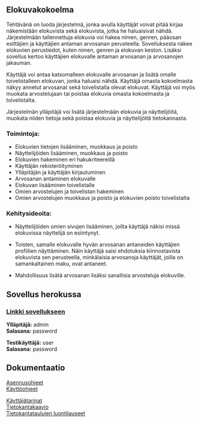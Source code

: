 ## Elokuvakokoelma

Tehtävänä on luoda järjestelmä, jonka avulla käyttäjät voivat pitää kirjaa näkemistään elokuvista sekä elokuvista, jotka he haluaisivat nähdä. Järjestelmään tallennettuja elokuvia voi hakea nimen, genren, pääosan esittäjien ja käyttäjien antaman arvosanan perusteella. Sovelluksesta näkee elokuvien perustiedot, kuten nimen, genren ja elokuvan keston. Lisäksi sovellus kertoo käyttäjien elokuvalle antaman arvosanan ja arvosanojen jakauman.

Käyttäjä voi antaa katsomalleen elokuvalle arvosanan ja lisätä omalle toivelistalleen elokuvan, jonka haluaisi nähdä. Käyttäjä omasta kokoelmasta näkyy annetut arvosanat sekä toivelistalla olevat elokuvat. Käyttäjä voi myös muokata arvostelujaan tai poistaa elokuvia omasta kokoelmasta ja toivelistalta. 

Järjestelmän ylläpitäjä voi lisätä järjestelmään elokuvia ja näyttelijöitä, muokata niiden tietoja sekä poistaa elokuvia ja näyttelijöitä tietokannasta.

### Toimintoja:
- Elokuvien tietojen lisääminen, muokkaus ja poisto
- Näyttelijöiden lisääminen, muokkaus ja poisto
- Elokuvien hakeminen eri hakukriteereillä
- Käyttäjän rekisteröityminen
- Ylläpitäjän ja käyttäjän kirjautuminen
- Arvosanan antaminen elokuvalle
- Elokuvan lisääminen toivelistalle
- Omien arvostelujen ja toivelistan hakeminen
- Omien arvostelujen muokkaus ja poisto ja elokuvien poisto toivelistalta

### Kehitysideoita:
- Näyttelijöiden omien sivujen lisääminen, joilta käyttäjä näkisi missä elokuvissa näyttelijä on esiintynyt.
 
- Toisten, samalle elokuvalle hyvän arvosanan antaneiden käyttäjien profiilien näyttäminen. Näin käyttäjä saisi ehdotuksia kiinnostavista elokuvista sen perusteella, minkälaisia arvosanoja käyttäjät, joilla on samankaltainen maku, ovat antaneet.

- Mahdollisuus lisätä arvosanan lisäksi sanallisia arvosteluja elokuville.

## Sovellus herokussa
### [Linkki sovellukseen](https://powerful-lowlands-11008.herokuapp.com/)

**Ylläpitäjä:** admin  
**Salasana:** password

**Testikäyttäjä:** user  
**Salasana:** password

## Dokumentaatio
[Asennusohjeet](documentation/installation_guide.md)  
[Käyttöohjeet](documentation/user_guide.md)

[Käyttäjätarinat](documentation/user_stories.md)  
[Tietokantakaavio](documentation/database_diagram.jpg)  
[Tietokantataulujen luontilauseet](documentation/create_table_statements.md)
